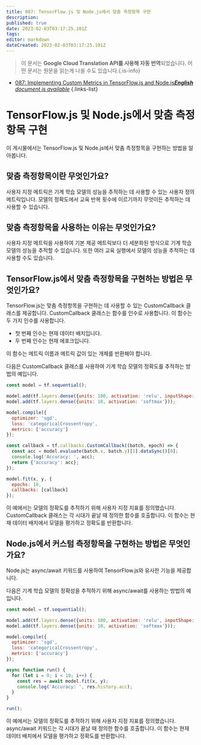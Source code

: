 ```yaml
---
title: 087: TensorFlow.js 및 Node.js에서 맞춤 측정항목 구현
description: 
published: true
date: 2023-02-03T03:17:25.101Z
tags: 
editor: markdown
dateCreated: 2023-02-03T03:17:25.101Z
---
```


> 이 문서는 **Google Cloud Translation API를 사용해 자동 번역**되었습니다.
어떤 문서는 원문을 읽는게 나을 수도 있습니다.{.is-info}



- [087: Implementing Custom Metrics in TensorFlow.js and Node.js***English** document is available*](/en/Knowledge-base/TensorFlow-js/Learning/087-implementing-custom-metrics-in-tensorflow-js-and-node-js)
{.links-list}


# TensorFlow.js 및 Node.js에서 맞춤 측정항목 구현

이 게시물에서는 TensorFlow.js 및 Node.js에서 맞춤 측정항목을 구현하는 방법을 알아봅니다.

## 맞춤 측정항목이란 무엇인가요?

사용자 지정 메트릭은 기계 학습 모델의 성능을 추적하는 데 사용할 수 있는 사용자 정의 메트릭입니다. 모델의 정확도에서 교육 반복 횟수에 이르기까지 무엇이든 추적하는 데 사용할 수 있습니다.

## 맞춤 측정항목을 사용하는 이유는 무엇인가요?

사용자 지정 메트릭을 사용하여 기본 제공 메트릭보다 더 세분화된 방식으로 기계 학습 모델의 성능을 추적할 수 있습니다. 또한 여러 교육 실행에서 모델의 성능을 추적하는 데 사용할 수도 있습니다.

## TensorFlow.js에서 맞춤 측정항목을 구현하는 방법은 무엇인가요?

TensorFlow.js는 맞춤 측정항목을 구현하는 데 사용할 수 있는 CustomCallback 클래스를 제공합니다. CustomCallback 클래스는 함수를 인수로 사용합니다. 이 함수는 두 가지 인수를 사용합니다.

- 첫 번째 인수는 현재 데이터 배치입니다.
- 두 번째 인수는 현재 에포크입니다.

이 함수는 메트릭 이름과 메트릭 값이 있는 개체를 반환해야 합니다.

다음은 CustomCallback 클래스를 사용하여 기계 학습 모델의 정확도를 추적하는 방법의 예입니다.

```javascript
const model = tf.sequential();

model.add(tf.layers.dense({units: 100, activation: 'relu', inputShape: [784]}));
model.add(tf.layers.dense({units: 10, activation: 'softmax'}));

model.compile({
  optimizer: 'sgd',
  loss: 'categoricalCrossentropy',
  metrics: ['accuracy']
});

const callback = tf.callbacks.CustomCallback((batch, epoch) => {
  const acc = model.evaluate(batch.x, batch.y)[1].dataSync()[0];
  console.log('Accuracy: ', acc);
  return {'accuracy': acc};
});

model.fit(x, y, {
  epochs: 10,
  callbacks: [callback]
});
```

이 예에서는 모델의 정확도를 추적하기 위해 사용자 지정 지표를 정의했습니다. CustomCallback 클래스는 각 시대가 끝날 때 정의한 함수를 호출합니다. 이 함수는 현재 데이터 배치에서 모델을 평가하고 정확도를 반환합니다.

## Node.js에서 커스텀 측정항목을 구현하는 방법은 무엇인가요?

Node.js는 async/await 키워드를 사용하여 TensorFlow.js와 유사한 기능을 제공합니다.

다음은 기계 학습 모델의 정확성을 추적하기 위해 async/await를 사용하는 방법의 예입니다.

```javascript
const model = tf.sequential();

model.add(tf.layers.dense({units: 100, activation: 'relu', inputShape: [784]}));
model.add(tf.layers.dense({units: 10, activation: 'softmax'}));

model.compile({
  optimizer: 'sgd',
  loss: 'categoricalCrossentropy',
  metrics: ['accuracy']
});

async function run() {
  for (let i = 0; i < 10; i++) {
    const res = await model.fit(x, y);
    console.log('Accuracy: ', res.history.acc);
  }
}

run();
```

이 예에서는 모델의 정확도를 추적하기 위해 사용자 지정 지표를 정의했습니다. async/await 키워드는 각 시대가 끝날 때 정의한 함수를 호출합니다. 이 함수는 현재 데이터 배치에서 모델을 평가하고 정확도를 반환합니다.